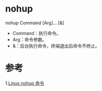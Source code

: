 # nohup
nohup Command [Arg]… [&]
 - Command：执行命令。
 - Arg：命令参数。
 - &：后台执行命令，终端退出后命令不终止。

# 参考
1.[Linux nohup 命令](https://www.runoob.com/linux/linux-comm-nohup.html)
